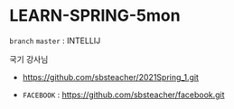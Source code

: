 # LEARN-SPRING-5mon

`branch` `master` : INTELLIJ

국기 강사님
- https://github.com/sbsteacher/2021Spring_1.git

- `FACEBOOK` : https://github.com/sbsteacher/facebook.git
